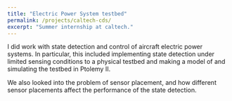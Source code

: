 ```yaml
---
title: "Electric Power System testbed"
permalink: /projects/caltech-cds/
excerpt: "Summer internship at caltech."
---
```

I did work with state detection and control of aircraft electric power systems.
In particular, this included implementing state detection under limited sensing conditions to a physical testbed and making a model of and simulating the testbed in Ptolemy II.

We also looked into the problem of sensor placement, and how different sensor placements affect the performance of the state detection.

